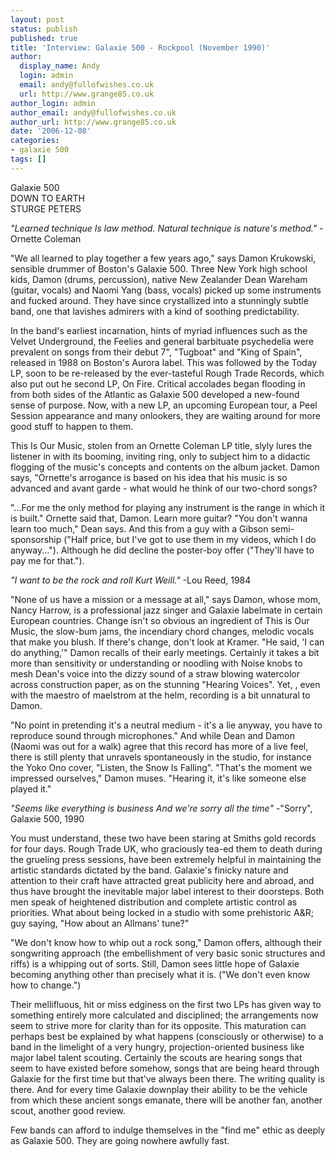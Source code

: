 ```yaml
---
layout: post
status: publish
published: true
title: 'Interview: Galaxie 500 - Rockpool (November 1990)'
author:
  display_name: Andy
  login: admin
  email: andy@fullofwishes.co.uk
  url: http://www.grange85.co.uk
author_login: admin
author_email: andy@fullofwishes.co.uk
author_url: http://www.grange85.co.uk
date: '2006-12-08'
categories:
- galaxie 500
tags: []
---
```

Galaxie 500  
DOWN TO EARTH  
STURGE PETERS

_"Learned technique Is law method. Natural technique is nature's method."_
-Ornette Coleman

"We all learned to play together a few years ago," says Damon Krukowski,
sensible drummer of Boston's Galaxie 500. Three New York high school kids,
Damon (drums, percussion), native New Zealander Dean Wareham (guitar, vocals)
and Naomi Yang (bass, vocals) picked up some instruments and fucked around.
They have since crystallized into a stunningly subtle band, one that lavishes
admirers with a kind of soothing predictability.

In the band's earliest incarnation, hints of myriad influences such as the
Velvet Underground, the Feelies and general barbituate psychedelia were
prevalent on songs from their debut 7", "Tugboat" and "King of Spain",
released in 1988 on Boston's Aurora label. This was followed by the Today LP,
soon to be re-released by the ever-tasteful Rough Trade Records, which also
put out he second LP, On Fire. Critical accolades began flooding in from both
sides of the Atlantic as Galaxie 500 developed a new-found sense of purpose.
Now, with a new LP, an upcoming European tour, a Peel Session appearance and
many onlookers, they are waiting around for more good stuff to happen to them.

This Is Our Music, stolen from an Ornette Coleman LP title, slyly lures the
listener in with its booming, inviting ring, only to subject him to a didactic
flogging of the music's concepts and contents on the album jacket. Damon says,
"Ornette's arrogance is based on his idea that his music is so advanced and
avant garde - what would he think of our two-chord songs?

"...For me the only method for playing any instrument is the range in which it
is built." Ornette said that, Damon. Learn more guitar? "You don't wanna learn
too much," Dean says. And this from a guy with a Gibson semi-sponsorship
("Half price, but I've got to use them in my videos, which I do anyway...").
Although he did decline the poster-boy offer ("They'll have to pay me for
that.").

_"I want to be the rock and roll Kurt Weill."_ -Lou Reed, 1984

"None of us have a mission or a message at all," says Damon, whose mom, Nancy
Harrow, is a professional jazz singer and Galaxie labelmate in certain
European countries. Change isn't so obvious an ingredient of This is Our
Music, the slow-bum jams, the incendiary chord changes, melodic vocals that
make you blush. If there's change, don't look at Kramer. "He said, 'I can do
anything,'" Damon recalls of their early meetings. Certainly it takes a bit
more than sensitivity or understanding or noodling with Noise knobs to mesh
Dean's voice into the dizzy sound of a straw blowing watercolor across
construction paper, as on the stunning "Hearing Voices". Yet, , even with the
maestro of maelstrom at the helm, recording is a bit unnatural to Damon.

"No point in pretending it's a neutral medium - it's a lie anyway, you have to
reproduce sound through microphones." And while Dean and Damon (Naomi was out
for a walk) agree that this record has more of a live feel, there is still
plenty that unravels spontaneously in the studio, for instance the Yoko Ono
cover, "Listen, the Snow Is Falling". "That's the moment we impressed
ourselves," Damon muses. "Hearing it, it's like someone else played it."

_"Seems like everything is business And we're sorry all the time"_ -"Sorry",
Galaxie 500, 1990

You must understand, these two have been staring at Smiths gold records for
four days. Rough Trade UK, who graciously tea-ed them to death during the
grueling press sessions, have been extremely helpful in maintaining the
artistic standards dictated by the band. Galaxie's finicky nature and
attention to their craft have attracted great publicity here and abroad, and
thus have brought the inevitable major label interest to their doorsteps. Both
men speak of heightened distribution and complete artistic control as
priorities. What about being locked in a studio with some prehistoric A&R; guy
saying, "How about an Allmans' tune?"

"We don't know how to whip out a rock song," Damon offers, although their
songwriting approach (the embellishment of very basic sonic structures and
riffs) is a whipping out of sorts. Still, Damon sees little hope of Galaxie
becoming anything other than precisely what it is. ("We don't even know how to
change.")

Their mellifluous, hit or miss edginess on the first two LPs has given way to
something entirely more calculated and disciplined; the arrangements now seem
to strive more for clarity than for its opposite. This maturation can perhaps
best be explained by what happens (consciously or otherwise) to a band in the
limelight of a very hungry, projection-oriented business like major label
talent scouting. Certainly the scouts are hearing songs that seem to have
existed before somehow, songs that are being heard through Galaxie for the
first time but that've always been there. The writing quality is there. And
for every time Galaxie downplay their ability to be the vehicle from which
these ancient songs emanate, there will be another fan, another scout, another
good review.

Few bands can afford to indulge themselves in the "find me" ethic as deeply as
Galaxie 500. They are going nowhere awfully fast.

